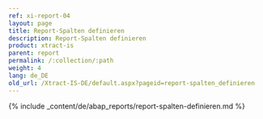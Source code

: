 ```yaml
---
ref: xi-report-04
layout: page
title: Report-Spalten definieren
description: Report-Spalten definieren
product: xtract-is
parent: report
permalink: /:collection/:path
weight: 4
lang: de_DE
old_url: /Xtract-IS-DE/default.aspx?pageid=report-spalten_definieren
---
```

{% include _content/de/abap_reports/report-spalten-definieren.md %}
